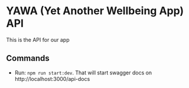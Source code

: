 # YAWA (Yet Another Wellbeing App) API

This is the API for our app

## Commands

- Run: `npm run start:dev`. That will start swagger docs on http://localhost:3000/api-docs
